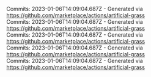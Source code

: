 Commits: 2023-01-06T14:09:04.687Z - Generated via https://github.com/marketplace/actions/artificial-grass
<br>
Commits: 2023-01-06T14:09:04.687Z - Generated via https://github.com/marketplace/actions/artificial-grass
<br>
Commits: 2023-01-06T14:09:04.687Z - Generated via https://github.com/marketplace/actions/artificial-grass
<br>
Commits: 2023-01-06T14:09:04.687Z - Generated via https://github.com/marketplace/actions/artificial-grass
<br>
Commits: 2023-01-06T14:09:04.687Z - Generated via https://github.com/marketplace/actions/artificial-grass
<br>
